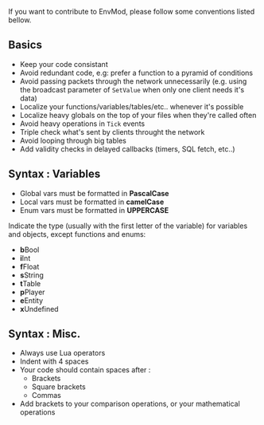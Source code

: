 If you want to contribute to EnvMod, please follow some conventions listed bellow.

## Basics

* Keep your code consistant
* Avoid redundant code, e.g: prefer a function to a pyramid of conditions
* Avoid passing packets through the network unnecessarily (e.g. using the broadcast parameter of `SetValue` when only one client needs it's data)
* Localize your functions/variables/tables/etc.. whenever it's possible
* Localize heavy globals on the top of your files when they're called often
* Avoid heavy operations in `Tick` events
* Triple check what's sent by clients throught the network
* Avoid looping through big tables
* Add validity checks in delayed callbacks (timers, SQL fetch, etc..)

## Syntax : Variables

* Global vars must be formatted in **PascalCase**
* Local vars must be formatted in **camelCase**
* Enum vars must be formatted in **UPPERCASE**

Indicate the type (usually with the first letter of the variable) for variables and objects, except functions and enums:

* **b**Bool
* **i**Int
* **f**Float
* **s**String
* **t**Table
* **p**Player
* **e**Entity
* **x**Undefined

## Syntax : Misc.

* Always use Lua operators
* Indent with 4 spaces
* Your code should contain spaces after :
  * Brackets
  * Square brackets
  * Commas
* Add brackets to your comparison operations, or your mathematical operations
